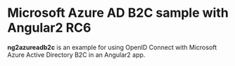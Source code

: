 # Microsoft Azure AD B2C sample with Angular2 RC6
**ng2azureadb2c** is an example for using OpenID Connect with Microsoft Azure Active Directory B2C in an Angular2 app.   